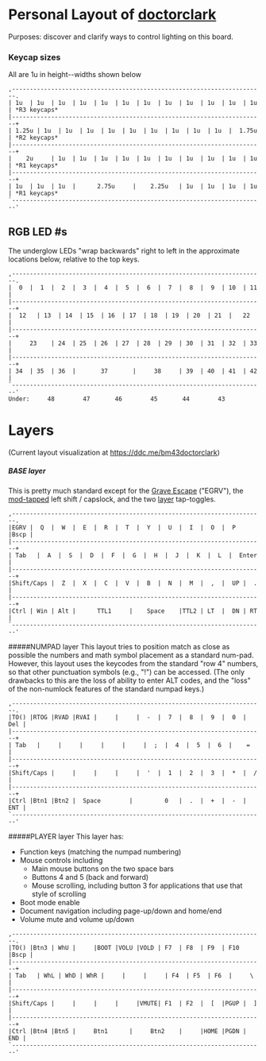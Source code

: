 # Personal Layout of [doctorclark](https://github.com/doctorclark)

Purposes: discover and clarify ways to control lighting on this board.

### Keycap sizes
All are 1u in height--widths shown below
```
,-----------------------------------------------------------------------.
| 1u  | 1u  | 1u  | 1u  | 1u  | 1u  | 1u  | 1u  | 1u  | 1u  | 1u  | 1u  | *R3 keycaps*
|-----------------------------------------------------------------------+
| 1.25u | 1u  | 1u  | 1u  | 1u  | 1u  | 1u  | 1u  | 1u  | 1u  |  1.75u  | *R2 keycaps*
|-----------------------------------------------------------------------+
|    2u     | 1u  | 1u  | 1u  | 1u  | 1u  | 1u  | 1u  | 1u  | 1u  | 1u  | *R1 keycaps*
|-----------------------------------------------------------------------+
| 1u  | 1u  | 1u  |      2.75u     |    2.25u   | 1u  | 1u  | 1u  | 1u  | *R1 keycaps*
`-----------------------------------------------------------------------'
```

## RGB LED #s
The underglow LEDs "wrap backwards" right to left in the approximate locations below, relative to the top keys.
```
,-----------------------------------------------------------------------.
|  0  |  1  |  2  |  3  |  4  |  5  |  6  |  7  |  8  |  9  | 10  | 11  |
|-----------------------------------------------------------------------+
|  12   | 13  | 14  | 15  | 16  | 17  | 18  | 19  | 20  | 21  |   22    |
|-----------------------------------------------------------------------+
|     23    | 24  | 25  | 26  | 27  | 28  | 29  | 30  | 31  | 32  | 33  |
|-----------------------------------------------------------------------+
| 34  | 35  | 36  |       37       |     38     | 39  | 40  | 41  | 42  |
`-----------------------------------------------------------------------'
Under:     48        47       46        45       44        43
```

# Layers
(Current layout visualization at https://ddc.me/bm43doctorclark)

##### BASE layer
This is pretty much standard except for the [Grave Escape](https://docs.qmk.fm/#/feature_grave_esc) ("EGRV"), the [mod-tapped](https://docs.qmk.fm/#/mod_tap) left shift / capslock, and the two [layer](https://docs.qmk.fm/#/feature_layers) tap-toggles. 
```
,-----------------------------------------------------------------------.
|EGRV |  Q  |  W  |  E  |  R  |  T  |  Y  |  U  |  I  |  O  |  P  |Bscp |
|-----------------------------------------------------------------------+
| Tab   |  A  |  S  |  D  |  F  |  G  |  H  |  J  |  K  |  L  |  Enter  |
|-----------------------------------------------------------------------+
|Shift/Caps |  Z  |  X  |  C  |  V  |  B  |  N  |  M  |  ,  |  UP |  .  |
|-----------------------------------------------------------------------+
|Ctrl | Win | Alt |      TTL1     |    Space    |TTL2 | LT  |  DN | RT  |
`-----------------------------------------------------------------------'
```

#####NUMPAD layer
This layout tries to position match as close as possible the numbers and math symbol placement as a standard num-pad. However, this layout uses the keycodes from the standard "row 4" numbers, so that other punctuation symbols (e.g., "!") can be accessed. (The only drawbacks to this are the loss of ability to enter ALT codes, and the "loss" of the non-numlock features of the standard numpad keys.)
```
,-----------------------------------------------------------------------.
|TO() |RTOG |RVAD |RVAI |     |     |  -  |  7  |  8  |  9  |  0  | Del |
|-----------------------------------------------------------------------+
| Tab   |     |     |     |     |     |  ;  |  4  |  5  |  6  |    =    |
|-----------------------------------------------------------------------+
|Shift/Caps |     |     |     |     |  '  |  1  |  2  |  3  |  *  |  /  |
|-----------------------------------------------------------------------+
|Ctrl |Btn1 |Btn2 |  Space        |         0   |  .  |  +  |  -  | ENT |
`-----------------------------------------------------------------------'
```

#####PLAYER layer
This layer has: 
- Function keys (matching the numpad numbering)
- Mouse controls including 
  - Main mouse buttons on the two space bars
  - Buttons 4 and 5 (back and forward)
  - Mouse scrolling, including button 3 for applications that use that style of scrolling
- Boot mode enable
- Document navigation including page-up/down and home/end
- Volume mute and volume up/down
```
,-----------------------------------------------------------------------.
|TO() |Btn3 | WhU |     |BOOT |VOLU |VOLD | F7  | F8  | F9  | F10 |Bscp |
|-----------------------------------------------------------------------+
| Tab   | WhL | WhD | WhR |     |     |     | F4  | F5  | F6  |     \   |
|-----------------------------------------------------------------------+
|Shift/Caps |     |     |     |     |VMUTE| F1  | F2  |  [  |PGUP |  ]  |
|-----------------------------------------------------------------------+
|Ctrl |Btn4 |Btn5 |     Btn1      |     Btn2    |     |HOME |PGDN | END |
`-----------------------------------------------------------------------'
```

